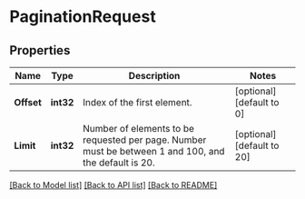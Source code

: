 # PaginationRequest

## Properties
Name | Type | Description | Notes
------------ | ------------- | ------------- | -------------
**Offset** | **int32** | Index of the first element. | [optional] [default to 0]
**Limit** | **int32** | Number of elements to be requested per page. Number must be between 1 and 100, and the default is 20. | [optional] [default to 20]

[[Back to Model list]](../README.md#documentation-for-models) [[Back to API list]](../README.md#documentation-for-api-endpoints) [[Back to README]](../README.md)

